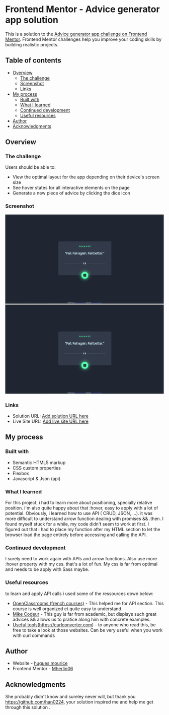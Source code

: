 # Frontend Mentor - Advice generator app solution

This is a solution to the [Advice generator app challenge on Frontend Mentor](https://www.frontendmentor.io/challenges/advice-generator-app-QdUG-13db). Frontend Mentor challenges help you improve your coding skills by building realistic projects.

## Table of contents

- [Overview](#overview)
  - [The challenge](#the-challenge)
  - [Screenshot](#screenshot)
  - [Links](#links)
- [My process](#my-process)
  - [Built with](#built-with)
  - [What I learned](#what-i-learned)
  - [Continued development](#continued-development)
  - [Useful resources](#useful-resources)
- [Author](#author)
- [Acknowledgments](#acknowledgments)


## Overview

### The challenge

Users should be able to: 
- View the optimal layout for the app depending on their device's screen size
- See hover states for all interactive elements on the page
- Generate a new piece of advice by clicking the dice icon


### Screenshot

![Desktop design](images/Screenshot_design_onHover.png)
![Desktop view with active states](images/Screenshot_design_onHover.png)

### Links

- Solution URL: [Add solution URL here](https://github.com/Mherlin06/P2-Advice_Generator_App)
- Live Site URL: [Add live site URL here](https://adorable-babka-e1915f.netlify.app)

## My process

### Built with

- Semantic HTML5 markup
- CSS custom properties
- Flexbox
- Javascript & Json (api)

### What I learned

For this project, i had to learn more about positioning, specially relative position.
i'm also quite happy about that :hover, easy to apply with a lot of potential.
Obviously, i learned how to use API ( CRUD, JSON, ...). it was more difficult to understand arrow function dealing with promises && .then.
I found myself stuck for a while, my code didn't seem to work at first. I figured out that i had to place my function after my HTML section to let the browser load the page entirely before accessing and calling the API.

### Continued development

I surely need to work again with APIs and arrow functions. Also use more :hover property with my css. that's a lot of fun.
My css is far from optimal and needs to be apply with Sass maybe.

### Useful resources

to learn and apply API calls i used some of the ressources down below:

- [OpenClassrooms (french courses)](https://openclassrooms.com/fr/courses/6573181-adoptez-les-api-rest-pour-vos-projets-web) - This helped me for API section. This course is well organized et quite easy to understand.
- [Mike Codeur](https://formations.mikecodeur.com/view/courses/api-pro/69245-appel-des-api-restful/197955-module-9-crud-api-en-javascript) - This guy is far from academic, but displays such great advices && allows us to pratice along him with concrete examples.
- [Useful tools](https://kigiri.github.io/fetch/)(https://curlconverter.com) - to anyone who read this, be free to take a look at those websites. Can be very useful when you work with curl commands

## Author

- Website - [hugues mourice](https://linkedin.com/in/hugues-mourice)
- Frontend Mentor - [Mherlin06](https://www.frontendmentor.io/profile/Mherlin06)

## Acknowledgments

She probably didn't know and sureley never will, but thank you https://github.com/han0224, your solution inspired me and help me get through
this solution .